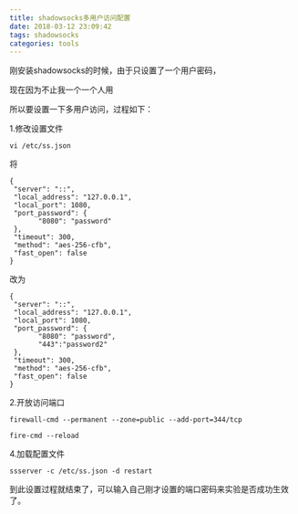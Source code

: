 ```yaml
---
title: shadowsocks多用户访问配置
date: 2018-03-12 23:09:42
tags: shadowsocks
categories: tools
---
```


刚安装shadowsocks的时候，由于只设置了一个用户密码，

现在因为不止我一个一个人用

所以要设置一下多用户访问，过程如下：

1.修改设置文件

```
vi /etc/ss.json
```


将

```
{
 "server": "::",
 "local_address": "127.0.0.1",
 "local_port": 1080,
 "port_password": {
       "8080": "password"
 },
 "timeout": 300,
 "method": "aes-256-cfb",
 "fast_open": false
}
```


改为

```
{
 "server": "::",
 "local_address": "127.0.0.1",
 "local_port": 1080,
 "port_password": {
       "8080": "password",
       "443":"password2"
 },
 "timeout": 300,
 "method": "aes-256-cfb",
 "fast_open": false
}
```


2.开放访问端口

```
firewall-cmd --permanent --zone=public --add-port=344/tcp

fire-cmd --reload
```

4.加载配置文件

```
ssserver -c /etc/ss.json -d restart
```

到此设置过程就结束了，可以输入自己刚才设置的端口密码来实验是否成功生效了。
